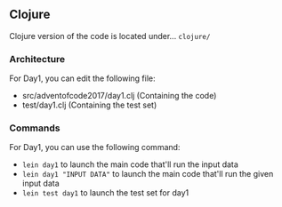## Clojure

Clojure version of the code is located under... `clojure/`

### Architecture

For Day1, you can edit the following file:
 - src/adventofcode2017/day1.clj (Containing the code)
 - test/day1.clj (Containing the test set)

### Commands

For Day1, you can use the following command:
 - `lein day1` to launch the main code that'll run the input data
 - `lein day1 "INPUT DATA"` to launch the main code that'll run the given input data
 - `lein test day1` to launch the test set for day1

